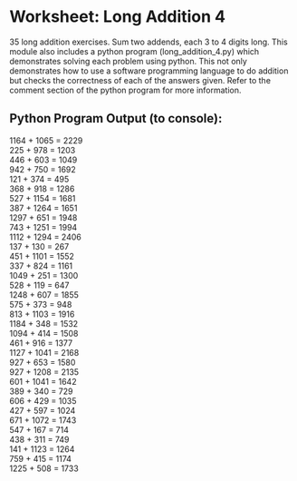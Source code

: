 # Worksheet: Long Addition 4
35 long addition exercises. Sum two addends, each 3 to 4 digits long. This module also includes a python program (long_addition_4.py) which demonstrates solving each problem using python. This not only demonstrates how to use a software programming language to do addition but checks the correctness of each of the answers given. Refer to the comment section of the python program for more information.

## Python Program Output (to console):
1164 + 1065 = 2229 \
225  + 978  = 1203 \
446  + 603  = 1049 \
942  + 750  = 1692 \
121  + 374  = 495  \
368  + 918  = 1286 \
527  + 1154 = 1681 \
387  + 1264 = 1651 \
1297 + 651  = 1948 \
743  + 1251 = 1994 \
1112 + 1294 = 2406 \
137  + 130  = 267  \
451  + 1101 = 1552 \
337  + 824  = 1161 \
1049 + 251  = 1300 \
528  + 119  = 647  \
1248 + 607  = 1855 \
575  + 373  = 948  \
813  + 1103 = 1916 \
1184 + 348  = 1532 \
1094 + 414  = 1508 \
461  + 916  = 1377 \
1127 + 1041 = 2168 \
927  + 653  = 1580 \
927  + 1208 = 2135 \
601  + 1041 = 1642 \
389  + 340  = 729  \
606  + 429  = 1035 \
427  + 597  = 1024 \
671  + 1072 = 1743 \
547  + 167  = 714  \
438  + 311  = 749  \
141  + 1123 = 1264 \
759  + 415  = 1174 \
1225 + 508  = 1733 
